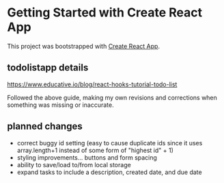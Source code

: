 # Getting Started with Create React App

This project was bootstrapped with [Create React App](https://github.com/facebook/create-react-app).

## todolistapp details
https://www.educative.io/blog/react-hooks-tutorial-todo-list

Followed the above guide, making my own revisions and corrections when something was missing or inaccurate.

## planned changes
- correct buggy id setting (easy to cause duplicate ids since it uses array.length+1 instead of some form of "highest id" + 1)
- styling improvements... buttons and form spacing
- ability to save/load to/from local storage
- expand tasks to include a description, created date, and due date
